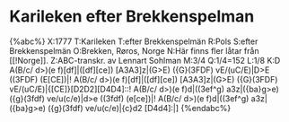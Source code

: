 # Karileken efter Brekkenspelman

{%abc%}
X:1777
T:Karileken
T:efter Brekkenspelmän
R:Pols
S:efter Brekkenspelmän
O:Brekken, Røros, Norge
N:Här finns fler låtar från [[!Norge]].
Z:ABC-transkr. av Lennart Sohlman
M:3/4
Q:1/4=152
L:1/8
K:D
A(B/c/ d>)(e f)[df]|([df][ce]) [A3A3]z|(G>E) ({G}(3FDF) vE/(uC/E)|D>E ((3FDF) (E[CE])|!
A(B/c/ d>)(e f)[df]|([df][ce]) [A3A3]z|(G>E) ({G}(3FDF) vE/(uC/E)|{[CE]}[D2D2][D4D4]::!
A(B/c/ d>)(e f)d|((3ef^g) a3z|({ba}g>e) ({g}(3fdf) ve/u(c/e)|d>e ((3fdf) (e[ce])|!
A(B/c/ d>)(e f)d|((3ef^g) a3z|({ba}g>e) ({g}(3fdf) ve/u(c/e)|{c}d2 [D4d4]:|]
{%endabc%}
